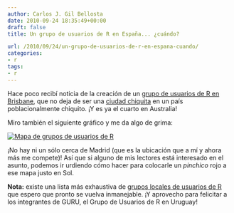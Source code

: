 ```yaml
---
author: Carlos J. Gil Bellosta
date: 2010-09-24 18:35:49+00:00
draft: false
title: Un grupo de usuarios de R en España... ¿cuándo?

url: /2010/09/24/un-grupo-de-usuarios-de-r-en-espana-cuando/
categories:
- r
tags:
- r
---
```


Hace poco recibí noticia de la creación de un [grupo de usuarios de R en Brisbane](http://blog.revolutionanalytics.com/2010/09/new-r-user-group-in-brisbane.html), que no deja de ser una [ciudad chiquita](http://es.wikipedia.org/wiki/Brisbane) en un país poblacionalmente chiquito. ¡Y es ya el cuarto en Australia!

Miro también el siguiente gráfico y me da algo de grima:

[![Mapa de grupos de usuarios de R](/wp-uploads/2010/09/mapa_grupos_usuarios_r.png#center)
](http://r-project-for-statistical-computing.meetup.com/)


¡No hay ni un sólo cerca de Madrid (que es la ubicación que a mí y ahora más me compete)! Así que si alguno de mis lectores está interesado en el asunto, podemos ir urdiendo cómo hacer para colocarle un _pinchico_ rojo a ese mapa justo en Sol.


**Nota:** existe una lista más exhaustiva de [grupos locales de usuarios de R](http://blog.revolutionanalytics.com/local-r-groups.html) que espero que pronto se vuelva inmanejable. ¡Y aprovecho para felicitar a los integrantes de GURU, el Grupo de Usuarios de R en Uruguay!
